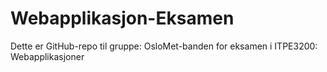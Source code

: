 # Webapplikasjon-Eksamen
Dette er GitHub-repo til gruppe: OsloMet-banden for eksamen i ITPE3200: Webapplikasjoner 
